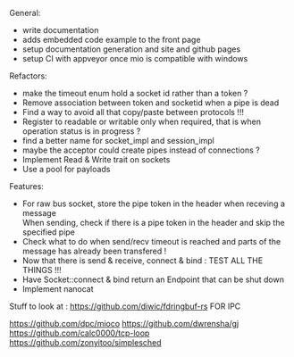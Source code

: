 General:
 - write documentation
 - adds embedded code example to the front page
 - setup documentation generation and site and github pages
 - setup CI with appveyor once mio is compatible with windows

Refactors:
 - make the timeout enum hold a socket id rather than a token ?
 - Remove association between token and socketid when a pipe is dead
 - Find a way to avoid all that copy/paste between protocols !!!
 - Register to readable or writable only when required, that is when operation status is in progress ? 
 - find a better name for socket_impl and session_impl
 - maybe the acceptor could create pipes instead of connections ?
 - Implement Read & Write trait on sockets
 - Use a pool for payloads

Features:
 - For raw bus socket, store the pipe token in the header when receving a message  
   When sending, check if there is a pipe token in the header and skip the specified pipe
 - Check what to do when send/recv timeout is reached and parts of the message has already been transfered !
 - Now that there is send & receive, connect & bind : TEST ALL THE THINGS !!!
 - Have Socket::connect & bind return an Endpoint that can be shut down
 - Implement nanocat


Stuff to look at :
https://github.com/diwic/fdringbuf-rs                    FOR IPC

https://github.com/dpc/mioco
https://github.com/dwrensha/gj
https://github.com/calc0000/tcp-loop
https://github.com/zonyitoo/simplesched
